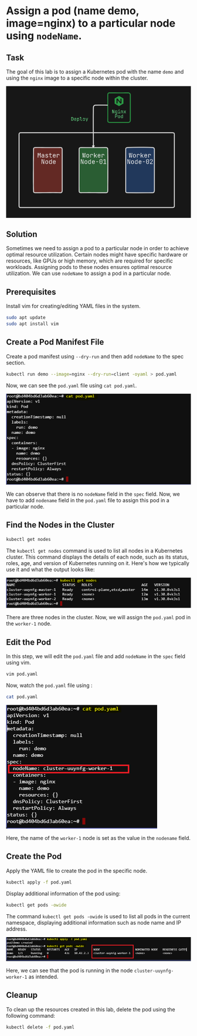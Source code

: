 # Assign a pod (name demo, image=nginx) to a particular node using ``nodeName``.

## Task

The goal of this lab is to assign a Kubernetes pod with the name ``demo`` and using the ``nginx`` image to a specific node within the cluster.

![alt text](./images/node-05.PNG)

## Solution

Sometimes we need to assign a pod to a particular node in order to achieve optimal resource utilization. Certain nodes might have specific hardware or resources, like GPUs or high memory, which are required for specific workloads. Assigning pods to these nodes ensures optimal resource utilization.
We can use ``nodeName`` to assign a pod in a particular node. 

## Prerequisites

Install vim for creating/editing YAML files in the system.

```bash
sudo apt update
sudo apt install vim
``` 

## Create a Pod Manifest File 

Create a pod manifest using ``--dry-run`` and then add ``nodeName`` to the spec section.

```bash
kubectl run demo --image=nginx --dry-run=client -oyaml > pod.yaml
```

Now, we can see the ``pod.yaml`` file using ``cat pod.yaml``.

![alt text](./images/node-01.PNG)

We can observe that there is no ``nodeName`` field in the ``spec`` field. Now, we have to add ``nodename`` field in the ``pod.yaml`` file to assign this pod in a particular node.

## Find the Nodes in the Cluster

```bash
kubectl get nodes
```

The ``kubectl get nodes`` command is used to list all nodes in a Kubernetes cluster. This command displays the details of each node, such as its status, roles, age, and version of Kubernetes running on it. Here's how we typically use it and what the output looks like:

![alt text](./images/node-02.PNG)

There are three nodes in the cluster. Now, we will assign the ``pod.yaml`` pod in the ``worker-1`` node.

## Edit the Pod

In this step, we will edit the ``pod.yaml`` file and add ``nodeName`` in the ``spec`` field using vim.

```bash
vim pod.yaml
```
Now, watch the ``pod.yaml`` file using :

```bash 
cat pod.yaml
```

![alt text](./images/node-03.png)

Here, the name of the ``worker-1`` node is set as the value in the ``nodename`` field.

## Create the Pod

Apply the YAML file to create the pod in the specific node.

```bash
kubectl apply -f pod.yaml
```

Display additional information of the pod using:

```bash
kubectl get pods -owide
```

The command ``kubectl get pods -owide`` is used to list all pods in the current namespace, displaying additional information such as node name and IP address.

![alt text](./images/node-04.png)

Here, we can see that the pod is running in the node ``cluster-uuynfg-worker-1`` as intended.

## Cleanup

To clean up the resources created in this lab, delete the pod using the following command:

```bash
kubectl delete -f pod.yaml
```

